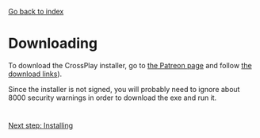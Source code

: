 [Go back to index](README.md)

#

# Downloading

To download the CrossPlay installer, go to [the Patreon page](https://patreon.goldsrc.one/) and follow [the download links](https://www.patreon.com/posts/v3-137086236)).

Since the installer is not signed, you will probably need to ignore about 8000 security warnings in order to download the exe and run it.

#

[Next step: Installing](Installing.md)
